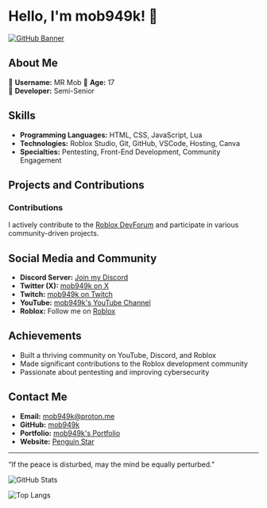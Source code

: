 # Hello, I'm mob949k! 👋

[![GitHub Banner](https://github.com/mob949k/Penguin/blob/main/pictures/Black%20and%20White%20Aesthetic%20Fashion%20Designer%20Twitter%20Header.png)](https://github.com/mob949k)

## About Me

🌟 **Username:** MR Mob
🌟 **Age:** 17  
🌟 **Developer:** Semi-Senior  

## Skills

- **Programming Languages:** HTML, CSS, JavaScript, Lua
- **Technologies:** Roblox Studio, Git, GitHub, VSCode, Hosting, Canva
- **Specialties:** Pentesting, Front-End Development, Community Engagement

## Projects and Contributions

### Contributions
I actively contribute to the [Roblox DevForum](https://devforum.roblox.com/u/mob949) and participate in various community-driven projects.

## Social Media and Community

- **Discord Server:** [Join my Discord](https://discord.gg/7wGnEZZWCB)
- **Twitter (X):** [mob949k on X](https://twitter.com/mob949k)
- **Twitch:** [mob949k on Twitch](https://twitch.tv/mob949k)
- **YouTube:** [mob949k's YouTube Channel](https://youtube.com/channel/UCXsuZHydxz7m_tws9G9bbRg)
- **Roblox:** Follow me on [Roblox](https://www.roblox.com/users/922672130/profile)

## Achievements

- Built a thriving community on YouTube, Discord, and Roblox
- Made significant contributions to the Roblox development community
- Passionate about pentesting and improving cybersecurity

## Contact Me

- **Email:** [mob949k@proton.me](mailto:mob949k@proton.me)
- **GitHub:** [mob949k](https://github.com/mob949k)
- **Portfolio:** [mob949k's Portfolio](https://solo.to/mob949k)
- **Website:** [Penguin Star](https://penguinstarc1.is)

---

“If the peace is disturbed, may the mind be equally perturbed.”

![GitHub Stats](https://github-readme-stats.vercel.app/api?username=mob949k&show_icons=true&theme=dark)

![Top Langs](https://github-readme-stats.vercel.app/api/top-langs/?username=mob949k&layout=compact&theme=dark)
